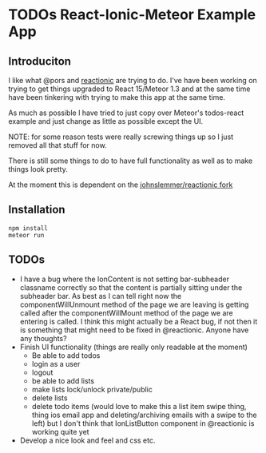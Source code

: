 # TODOs React-Ionic-Meteor Example App

## Introduciton

I like what @pors and [reactionic](http://reactionic.github.io/) are trying to do.  I've have been working on trying to get things upgraded to React 15/Meteor 1.3 and at the same time have been tinkering with trying to make this app at the same time.

As much as possible I have tried to just copy over Meteor's todos-react example
and just change as little as possible except the UI.

NOTE: for some reason tests were really screwing things up so I just removed all that stuff for now.

There is still some things to do to have full functionality as well as to make
things look pretty.

At the moment this is dependent on the [johnslemmer/reactionic fork](https://github.com/johnslemmer/reactionic)

## Installation

    npm install
    meteor run

## TODOs

* I have a bug where the IonContent is not setting bar-subheader classname correctly so that the content is partially sitting under the subheader bar.  As best as I can tell right now the componentWillUnmount method of the page we are leaving is getting called after the componentWillMount method of the page we are entering is called.  I think this might actually be a React bug, if not then
it is something that might need to be fixed in @reactionic.  Anyone have any
thoughts?
* Finish UI functionality (things are really only readable at the moment)
  * Be able to add todos
  * login as a user
  * logout
  * be able to add lists
  * make lists lock/unlock private/public
  * delete lists
  * delete todo items (would love to make this a list item swipe thing, thing ios email app and deleting/archiving emails with a swipe to the left) but I don't think that IonListButton component in @reactionic is working quite yet
* Develop a nice look and feel and css etc.
